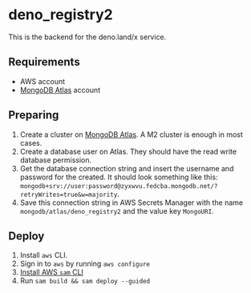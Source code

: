 # deno_registry2

This is the backend for the deno.land/x service.

## Requirements

- AWS account
- [MongoDB Atlas](https://cloud.mongodb.com) account

## Preparing

1. Create a cluster on [MongoDB Atlas](https://cloud.mongodb.com). A M2 cluster is enough in most cases.
2. Create a database user on Atlas. They should have the read write database permission.
3. Get the database connection string and insert the username and password for the created. It should look something like this: `mongodb+srv://user:password@zyxwvu.fedcba.mongodb.net/?retryWrites=true&w=majority`.
4. Save this connection string in AWS Secrets Manager with the name `mongodb/atlas/deno_registry2` and the value key `MongoURI`.

## Deploy

1. Install `aws` CLI.
2. Sign in to `aws` by running `aws configure`
3. [Install AWS `sam` CLI](https://docs.aws.amazon.com/serverless-application-model/latest/developerguide/serverless-sam-cli-install.html)
4. Run `sam build && sam deploy --guided`
